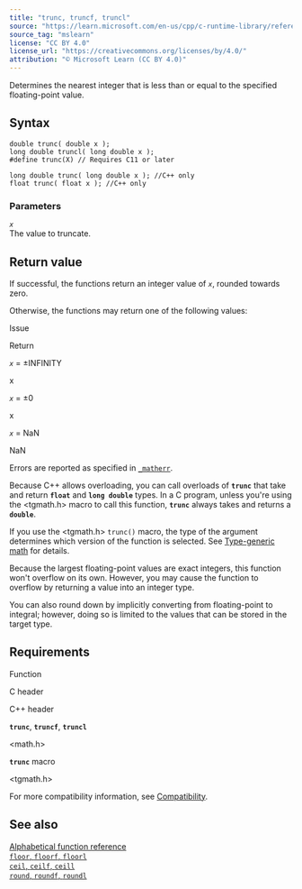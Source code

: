 ```yaml
---
title: "trunc, truncf, truncl"
source: "https://learn.microsoft.com/en-us/cpp/c-runtime-library/reference/trunc-truncf-truncl?view=msvc-170"
source_tag: "mslearn"
license: "CC BY 4.0"
license_url: "https://creativecommons.org/licenses/by/4.0/"
attribution: "© Microsoft Learn (CC BY 4.0)"
---
```

Determines the nearest integer that is less than or equal to the specified floating-point value.

## Syntax

```
double trunc( double x );
long double truncl( long double x );
#define trunc(X) // Requires C11 or later

long double trunc( long double x ); //C++ only
float trunc( float x ); //C++ only
```

### Parameters

_`x`_  
The value to truncate.

## Return value

If successful, the functions return an integer value of _`x`_, rounded towards zero.

Otherwise, the functions may return one of the following values:

Issue

Return

_`x`_ = ±INFINITY

x

_`x`_ = ±0

x

_`x`_ = NaN

NaN

Errors are reported as specified in [`_matherr`](https://learn.microsoft.com/en-us/cpp/c-runtime-library/reference/matherr?view=msvc-170).

Because C++ allows overloading, you can call overloads of **`trunc`** that take and return **`float`** and **`long double`** types. In a C program, unless you're using the <tgmath.h> macro to call this function, **`trunc`** always takes and returns a **`double`**.

If you use the <tgmath.h> `trunc()` macro, the type of the argument determines which version of the function is selected. See [Type-generic math](https://learn.microsoft.com/en-us/cpp/c-runtime-library/tgmath?view=msvc-170) for details.

Because the largest floating-point values are exact integers, this function won't overflow on its own. However, you may cause the function to overflow by returning a value into an integer type.

You can also round down by implicitly converting from floating-point to integral; however, doing so is limited to the values that can be stored in the target type.

## Requirements

Function

C header

C++ header

**`trunc`**, **`truncf`**, **`truncl`**

<math.h>

<cmath>

**`trunc`** macro

<tgmath.h>

For more compatibility information, see [Compatibility](https://learn.microsoft.com/en-us/cpp/c-runtime-library/compatibility?view=msvc-170).

## See also

[Alphabetical function reference](https://learn.microsoft.com/en-us/cpp/c-runtime-library/reference/crt-alphabetical-function-reference?view=msvc-170)  
[`floor`, `floorf`, `floorl`](https://learn.microsoft.com/en-us/cpp/c-runtime-library/reference/floor-floorf-floorl?view=msvc-170)  
[`ceil`, `ceilf`, `ceill`](https://learn.microsoft.com/en-us/cpp/c-runtime-library/reference/ceil-ceilf-ceill?view=msvc-170)  
[`round`, `roundf`, `roundl`](https://learn.microsoft.com/en-us/cpp/c-runtime-library/reference/round-roundf-roundl?view=msvc-170)